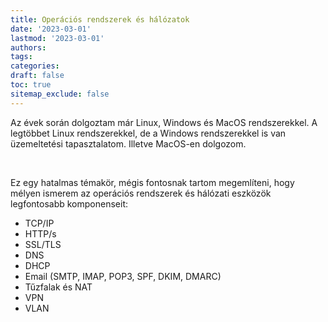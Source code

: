 ```yaml
---
title: Operációs rendszerek és hálózatok
date: '2023-03-01'
lastmod: '2023-03-01'
authors:
tags:
categories:
draft: false
toc: true
sitemap_exclude: false
---
```


<div class="bg-secondary-bg rounded px-6 py-6">

Az évek során dolgoztam már Linux, Windows és MacOS rendszerekkel. A legtöbbet Linux rendszerekkel, de a Windows
rendszerekkel is van üzemeltetési tapasztalatom. Illetve MacOS-en dolgozom.

<!--more-->
<br>

Ez egy hatalmas témakör, mégis fontosnak tartom megemlíteni, hogy mélyen ismerem az operációs rendszerek és hálózati eszközök
legfontosabb komponenseit:

- TCP/IP
- HTTP/s
- SSL/TLS
- DNS
- DHCP
- Email (SMTP, IMAP, POP3, SPF, DKIM, DMARC)
- Tűzfalak és NAT
- VPN
- VLAN

</div>